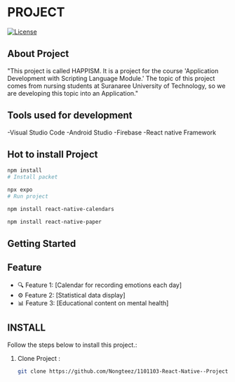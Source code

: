 # PROJECT 

[![License](https://img.shields.io/badge/license-HAPPISM-brightgreen.svg)](LICENSE)


## About Project


"This project is called HAPPISM. It is a project for the course 'Application Development with Scripting Language Module.' The topic of this project comes from nursing students at Suranaree University of Technology, so we are developing this topic into an Application."


## Tools used for development

-Visual Studio Code
-Android Studio
-Firebase
-React native Framework

## Hot to install Project

```bash
npm install 
# Install packet 

npx expo
# Run project

npm install react-native-calendars

npm install react-native-paper

```



## Getting Started




## Feature

- 🔍 Feature 1: [Calendar for recording emotions each day]
- ⚙️ Feature 2: [Statistical data display]
- 📊 Feature 3: [Educational content on mental health]

## INSTALL

Follow the steps below to install this project.:

1. Clone Project :
   ```bash
   git clone https://github.com/Nongteez/1101103-React-Native--Project-HPS-APP.git
